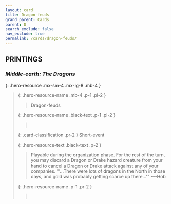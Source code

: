 ```yaml
---
layout: card
title: Dragon-feuds
grand_parent: Cards
parent: D
search_exclude: false
nav_exclude: true
permalink: /cards/dragon-feuds/
---
```


## PRINTINGS


### _Middle-earth: The Dragons_

{: .hero-resource .mx-sm-4 .mx-lg-8 .mb-4 }
> {: .hero-resource-name .mb-4 .p-1 .pl-2 }
> > <div class="card-mp"></div>
> > <div class="card-name">Dragon-feuds</div>
>
> {: .hero-resource-name .black-text .p-1 .pl-2 }
> > &nbsp;
>
> {: .card-classification .pr-2 }
> Short-event
>
> {: .hero-resource-text .black-text .p-2 }
> > Playable during the organization phase. For the rest of the turn, you may discard a Dragon or Drake hazard creature from your hand to cancel a Dragon or Drake attack against any of your companies.   "'...There were lots of dragons in the North in those days, and gold was probably getting scarce up there...'"  ---Hob 
> 
> {: .hero-resource-name .p-1 .pr-2 }
> > <div class="card-shield"></div>
> > <div class="card-corruption">&nbsp;</div>
